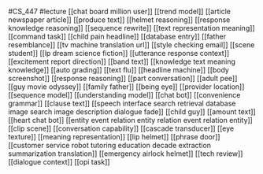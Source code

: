 #CS_447
#lecture
[[chat board million user]]
[[trend model]]
[[article newspaper article]]
[[produce text]]
[[helmet reasoning]]
[[response knowledge reasoning]]
[[sequence rewrite]]
[[text representation meaning]]
[[command task]]
[[child pain headline]]
[[database entry]]
[[father resemblance]]
[[tv machine translation url]]
[[style checking email]]
[[scene student]]
[[lp dream science fiction]]
[[utterance response context]]
[[excitement report direction]]
[[band text]]
[[knowledge text meaning knowledge]]
[[auto grading]]
[[text flu]]
[[headline machine]]
[[body screenshot]]
[[response reasoning]]
[[part conversation]]
[[adult pee]]
[[guy movie odyssey]]
[[family father]]
[[being eye]]
[[provider location]]
[[sequence model]]
[[understanding model]]
[[chat bot]]
[[convenience grammar]]
[[clause text]]
[[speech interface search retrieval database image search image description dialogue fade]]
[[child guy]]
[[amount text]]
[[heart chat bot]]
[[entity event relation entity relation event relation entity]]
[[clip scene]]
[[conversation capability]]
[[cascade transducer]]
[[eye texture]]
[[meaning representation]]
[[lip helmet]]
[[phrase door]]
[[customer service robot tutoring education decade extraction summarization translation]]
[[emergency airlock helmet]]
[[tech review]]
[[dialogue context]]
[[opi task]]
